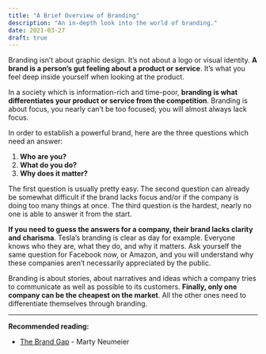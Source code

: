 ```yaml
---
title: "A Brief Overview of Branding"
description: "An in-depth look into the world of branding."
date: 2021-03-27
draft: true
---
```


Branding isn’t about graphic design. It’s not about a logo or visual identity. **A brand is a person’s gut feeling about a product or service**. It’s what you feel deep inside yourself when looking at the product.

In a society which is information-rich and time-poor, **branding is what differentiates your product or service from the competition**. Branding is about focus, you nearly can’t be too focused; you will almost always lack focus.

In order to establish a powerful brand, here are the three questions which need an answer:

1. **Who are you?**
2. **What do you do?**
3. **Why does it matter?**

The first question is usually pretty easy. The second question can already be somewhat difficult if the brand lacks focus and/or if the company is doing too many things at once. The third question is the hardest, nearly no one is able to answer it from the start.

**If you need to guess the answers for a company, their brand lacks clarity and charisma**. Tesla’s branding is clear as day for example. Everyone knows who they are, what they do, and why it matters. Ask yourself the same question for Facebook now, or Amazon, and you will understand why these companies aren’t necessarily appreciated by the public.

Branding is about stories, about narratives and ideas which a company tries to communicate as well as possible to its customers. **Finally, only one company can be the cheapest on the market**. All the other ones need to differentiate themselves through branding.

---

**Recommended reading:**

-   [The Brand Gap](https://www.amazon.com/Brand-Gap-Distance-Business-Strategy/dp/0321348109) - Marty Neumeier
